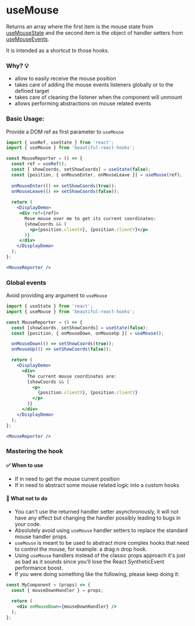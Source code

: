 # useMouse

Returns an array where the first item is the mouse state from [useMouseState](./useMouseState.md) and the 
second item is the object of handler setters from [useMouseEvents](./useMouseEvents.md).

It is intended as a shortcut to those hooks.

### Why? 💡

- allow to easily receive the mouse position 
- takes care of adding the mouse events listeners globally or to the defined target
- takes care of cleaning the listener when the component will unmount
- allows performing abstractions on mouse related events

### Basic Usage:

Provide a DOM ref as first parameter to `useMouse`

```jsx harmony
import { useRef, useState } from 'react';
import { useMouse } from 'beautiful-react-hooks'; 

const MouseReporter = () => {
  const ref = useRef();
  const [ showCoords, setShowCoords] = useState(false);
  const [position, { onMouseEnter, onMouseLeave }] = useMouse(ref); 
  
  onMouseEnter(() => setShowCoords(true));
  onMouseLeave(() => setShowCoords(false));
  
  return (
    <DisplayDemo>
     <div ref={ref}>
       Move mouse over me to get its current coordinates:
       {showCoords && (
         <p>{position.clientX}, {position.clientY}</p>
       )}
     </div>
    </DisplayDemo>
  );
};

<MouseReporter />
```

### Global events

Avoid providing any argument to `useMouse`

```jsx harmony
import { useState } from 'react';
import { useMouse } from 'beautiful-react-hooks';

const MouseReporter = () => {
  const [showCoords, setShowCoords] = useState(false);
  const [position, { onMouseDown, onMouseUp }] = useMouse();

  onMouseDown(() => setShowCoords(true));
  onMouseUp(() => setShowCoords(false));

  return (
    <DisplayDemo>
      <div>
        The current mouse coordinates are:
        {showCoords && (
          <p>
            {position.clientX}, {position.clientY}
          </p>
        )}
      </div>
    </DisplayDemo>
  );
};

<MouseReporter />
```

### Mastering the hook

#### ✅ When to use
 
- If in need to get the mouse current position
- If in need to abstract some mouse related logic into a custom hooks

#### 🛑 What not to do

- You can't use the returned handler setter asynchronously, it will not have any effect but changing the handler 
 possibly leading to bugs in your code.
- Absolutely avoid using `useMouse` handler setters to replace the standard mouse handler props. 
-  `useMouse` is meant to be used to abstract more complex hooks that need to control the mouse, for example: a drag n drop hook.
- Using `useMouse` handlers instead of the classic props approach it's just as bad as it sounds since you'll
lose the React SyntheticEvent performance boost.<br />
- If you were doing something like the following, please keep doing it:

```jsx harmony static noedit
const MyComponent = (props) => {
  const { mouseDownHandler } = props;
    
  return (
    <div onMouseDown={mouseDownHandler} />
  );
};
``` 

